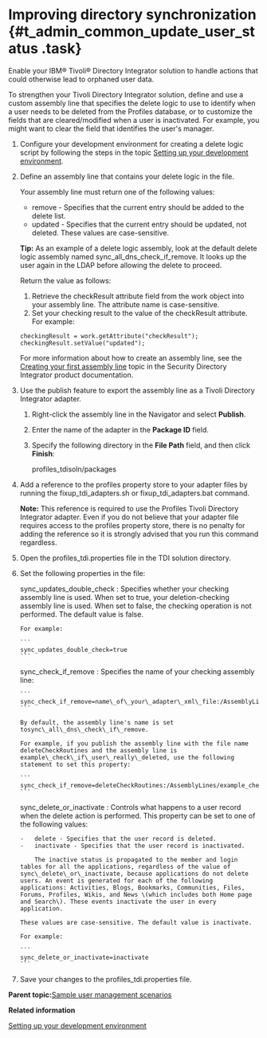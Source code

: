 # Improving directory synchronization {#t_admin_common_update_user_status .task}

Enable your IBM® Tivoli® Directory Integrator solution to handle actions that could otherwise lead to orphaned user data.

To strengthen your Tivoli Directory Integrator solution, define and use a custom assembly line that specifies the delete logic to use to identify when a user needs to be deleted from the Profiles database, or to customize the fields that are cleared/modified when a user is inactivated. For example, you might want to clear the field that identifies the user's manager.

1.  Configure your development environment for creating a delete logic script by following the steps in the topic [Setting up your development environment](t_admin_profiles_config_tdi_dev_environment.md#).

2.  Define an assembly line that contains your delete logic in the file.

    Your assembly line must return one of the following values:

    -   remove - Specifies that the current entry should be added to the delete list.
    -   updated - Specifies that the current entry should be updated, not deleted.
    These values are case-sensitive.

    **Tip:** As an example of a delete logic assembly, look at the default delete logic assembly named sync\_all\_dns\_check\_if\_remove. It looks up the user again in the LDAP before allowing the delete to proceed.

    Return the value as follows:

    1.  Retrieve the checkResult attribute field from the work object into your assembly line. The attribute name is case-sensitive.
    2.  Set your checking result to the value of the checkResult attribute.
    For example:

    ```
    checkingResult = work.getAttribute("checkResult");
    checkingResult.setValue("updated");
    ```

    For more information about how to create an assembly line, see the [Creating your first assembly line](https://www.ibm.com/docs/sdi/7.2.0?topic=integrator-creating-your-first-assemblyline) topic in the Security Directory Integrator product documentation.

3.  Use the publish feature to export the assembly line as a Tivoli Directory Integrator adapter.

    1.  Right-click the assembly line in the Navigator and select **Publish**.

    2.  Enter the name of the adapter in the **Package ID** field.

    3.  Specify the following directory in the **File Path** field, and then click **Finish**:

        profiles\_tdisoln/packages

4.  Add a reference to the profiles property store to your adapter files by running the fixup\_tdi\_adapters.sh or fixup\_tdi\_adapters.bat command.

    **Note:** This reference is required to use the Profiles Tivoli Directory Integrator adapter. Even if you do not believe that your adapter file requires access to the profiles property store, there is no penalty for adding the reference so it is strongly advised that you run this command regardless.

5.  Open the profiles\_tdi.properties file in the TDI solution directory.

6.  Set the following properties in the file:

    sync\_updates\_double\_check
    :   Specifies whether your checking assembly line is used. When set to true, your deletion-checking assembly line is used. When set to false, the checking operation is not performed. The default value is false.

        For example:

        ```
        sync_updates_double_check=true
        ```

    sync\_check\_if\_remove
    :   Specifies the name of your checking assembly line:

        ```
        sync_check_if_remove=name\_of\_your\_adapter\_xml\_file:/AssemblyLines/name\_of\_your\_assemblyline
        ```

        By default, the assembly line's name is set tosync\_all\_dns\_check\_if\_remove.

        For example, if you publish the assembly line with the file name deleteCheckRoutines and the assembly line is example\_check\_if\_user\_really\_deleted, use the following statement to set this property:

        ```
        sync_check_if_remove=deleteCheckRoutines:/AssemblyLines/example_check_if_user_really_deleted
        ```

    sync\_delete\_or\_inactivate
    :   Controls what happens to a user record when the delete action is performed. This property can be set to one of the following values:

        -   delete - Specifies that the user record is deleted.
        -   inactivate - Specifies that the user record is inactivated.

            The inactive status is propagated to the member and login tables for all the applications, regardless of the value of sync\_delete\_or\_inactivate, because applications do not delete users. An event is generated for each of the following applications: Activities, Blogs, Bookmarks, Communities, Files, Forums, Profiles, Wikis, and News \(which includes both Home page and Search\). These events inactivate the user in every application.

        These values are case-sensitive. The default value is inactivate.

        For example:

        ```
        sync_delete_or_inactivate=inactivate
        ```

7.  Save your changes to the profiles\_tdi.properties file.


**Parent topic:**[Sample user management scenarios](../admin/c_admin_common_managing_user_scenarios.md)

**Related information**  


[Setting up your development environment](../admin/t_admin_profiles_config_tdi_dev_environment.md)

